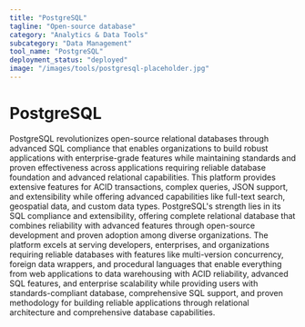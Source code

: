 ```yaml
---
title: "PostgreSQL"
tagline: "Open-source database"
category: "Analytics & Data Tools"
subcategory: "Data Management"
tool_name: "PostgreSQL"
deployment_status: "deployed"
image: "/images/tools/postgresql-placeholder.jpg"
---
```


# PostgreSQL

PostgreSQL revolutionizes open-source relational databases through advanced SQL compliance that enables organizations to build robust applications with enterprise-grade features while maintaining standards and proven effectiveness across applications requiring reliable database foundation and advanced relational capabilities. This platform provides extensive features for ACID transactions, complex queries, JSON support, and extensibility while offering advanced capabilities like full-text search, geospatial data, and custom data types. PostgreSQL's strength lies in its SQL compliance and extensibility, offering complete relational database that combines reliability with advanced features through open-source development and proven adoption among diverse organizations. The platform excels at serving developers, enterprises, and organizations requiring reliable databases with features like multi-version concurrency, foreign data wrappers, and procedural languages that enable everything from web applications to data warehousing with ACID reliability, advanced SQL features, and enterprise scalability while providing users with standards-compliant database, comprehensive SQL support, and proven methodology for building reliable applications through relational architecture and comprehensive database capabilities.